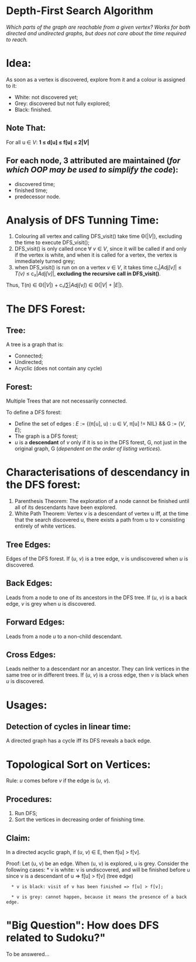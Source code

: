 Depth-First Search Algorithm
============================

_Which parts of the graph are reachable from a given vertex?_
_Works for both directed and undirected graphs, but does not care about the time required to reach._

# Idea:
As soon as a vertex is discovered, explore from it and a colour is assigned to it:
  
  * White: not discovered yet;
  * Grey: discovered but not fully explored;
  * Black: finished.

## Note That:
For all u ∈ _V_: **1 ≤ d[u] ≤ f[u] ≤ 2|_V_|**

## For each node, 3 attributed are maintained (_for which OOP may be used to simplify the code_):
  * discovered time;
  * finished time;
  * predecessor node.
  
# Analysis of DFS Tunning Time:
  1. Colouring all vertex and calling DFS\_visit() take time Θ(|_V_|), excluding the time to execute DFS\_visit();
  2. DFS\_visit() is only called once ∀ _v_ ∈ _V_, since it will be called if and only if the vertex is white, and when it is called for a vertex, the vertex is immediately turned grey;
  3. when DFS\_visit() is run on on a vertex _v_ ∈ _V_, it takes time c₁|_Adj[v]_| ≤ _T(v)_ ≤ c₂|_Adj[v]_|, **excluding the recursive call in DFS\_visit()**.

Thus, T(n) ∈ Θ(|_V_|) + c₁(∑|_Adj[v]_) ∈ Θ(|_V_| + |_E_|).

# The DFS Forest:

## Tree:
  A tree is a graph that is:
  * Connected;
  * Undirected;
  * Acyclic (does not contain any cycle)

## Forest:
Multiple Trees that are not necessarily connected.

To define a DFS forest:
  
  * Define the set of edges : _E_ := {(π[u], u) : u ∈ _V_, π[u] != NIL} && G := (_V_, _E_);
  * The graph is a DFS forest;
  * _u_ is a **descendant** of _v_ only if it is so in the DFS forest, G, not just in the original graph, G (_dependent on the order of listing vertices_).

# Characterisations of descendancy in the DFS forest:

  1. Parenthesis Theorem:
    The exploration of a node cannot be finished until all of its descendants have been explored.
  2. White Path Theorem:
    Vertex v is a descendant of vertex u iff, at the time that the search discovered u, there exists a path from u to v consisting entirely of white vertices.

## Tree Edges:
Edges of the DFS forest. If (_u_, _v_) is a tree edge, _v_ is undiscovered when _u_ is discovered.

## Back Edges:
Leads from a node to one of its ancestors in the DFS tree. If (_u_, _v_) is a back edge, _v_ is grey when _u_ is discovered.

## Forward Edges:
Leads from a node _u_ to a non-child descendant.

## Cross Edges:
Leads neither to a descendant nor an ancestor. They can link vertices in the same tree or in different trees. If (_u_, _v_) is a cross edge, then _v_ is black when _u_ is discovered.

# Usages:

## Detection of cycles in linear time:
A directed graph has a cycle iff its DFS reveals a back edge.

# Topological Sort on Vertices:
Rule: _u_ comes before _v_ if the edge is (_u_, _v_).

## Procedures:
  1. Run DFS;
  2. Sort the vertices in decreasing order of finishing time.

## Claim:
In a directed acyclic graph, if (_u_, _v_) ∈ E, then f[u] > f[v].

Proof:
    Let (u, v) be an edge.
    When (u, v) is explored, u is grey.
    Consider the following cases:
      * v is white: v is undiscovered, and will be finished before u since v is a descendant of u => f[u] > f[v] (tree edge)
        
      * v is black: visit of v has been finished => f[u] > f[v];
      
      * v is grey: cannot happen, because it means the presence of a back edge.

# "Big Question": How does DFS related to Sudoku?"
To be answered...
